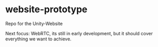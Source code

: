 # website-prototype

Repo for the Unity-Website

Next focus: WebRTC, its still in early development, but it should cover everything we want to achieve.
